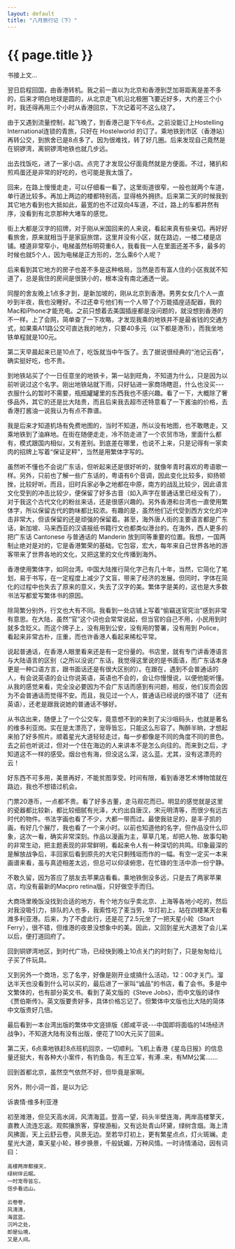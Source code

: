 ```yaml
---
layout: default
title: "八月旅行记（下）"
---
```


# {{ page.title }}

书接上文...

翌日启程回国，由香港转机。我之前一直以为北京和香港到芝加哥距离是差不多的，后来才明白地球是圆的，从北京走飞机沿北极圈飞要近好多，大约差三个小时，我还得再用三个小时从香港回京，下次记着可不这么绕了。

由于又遇到流量控制，起飞晚了，到香港己是下午6点。之前没能订上Hostelling International连锁的青旅，只好在 Hostelworld 的订了。乘地铁到市区（香港站）再转公交，到旅舍已是8点多了。因为很难找，转了好几圈。后来发现自己竟然是在铜锣湾，离铜锣湾地铁也就几步远。

出去找饭吃，进了一家小店。点完了才发现公仔面竟然就是方便面。不过，猪扒和煎鸡蛋还是非常的好吃的，也可能是我太饿了。

回来，在路上慢慢走走，可以仔细看一看了。这里街道很窄，一般也就两个车道，单行道比较多。再加上两边的楼都特别高，显得格外拥挤。后来第二天的时候我到其它地方看到也大抵如此，最宽的也不过双向4车道，不过，路上的车都井然有序，没看到有北京那种大堵车的感觉。

街上大都是汉字的招牌，对于刚从米国回来的人来说，看起来真有些亲切。再好好看旅舍，原来就相当于是家庭旅馆，这里并没有小区，就在路边，一楼二楼是店铺。楼道非常窄小，电梯虽然标明荷重6人，我看我一人在里面还差不多，最多的时候也就5个人，因为电梯是正方形的，怎么乘6个人呢？

后来看到其它地方的房子也差不多是这种格局，当然是否有富人住的小区我就不知道了，总是我住的房间是很狭小的，根本没有南北通透一说。

同屋的舍友晚上1点多才到，是新加坡的，刚从北京到香港。男男女女几个人一直吵到半夜，我也没睡好。不过还幸亏他们有一个人带了个万能插座适配器，我的Mac和iPhone才能充电。之前只想着去美国插座都是没问题的，就没想到香港的不一样。上了会网，简单查了一下攻略，才发现我乘的地铁并不是最省钱的交通方式，如果乘A11路公交可直达我的地方，只要40多元（以下都是港币），而我坐地铁单程就是100元。

第二天早晨起来已是10点了，吃饭就当中午饭了。去了据说很经典的“池记云吞”，确实挺好吃，也不贵。

到地铁站买了个一日任意坐的地铁卡，第一站到旺角，不知道为什么，只是因为以前听说过这个名字。刚出地铁站就下雨，只好钻进一家商场瞎逛，什么也没买---衣服什么的暂时不需要，瓶瓶罐罐里的东西我也不感兴趣。看了一下，大概除了奢侈品外，其它的还是比大陆贵，而且后来我去超市还特意看了一下酱油的价格，去香港打酱油一说我认为有点不靠谱。

我是后来才知道机场有免费地图的，当时不知道，所以没有地图，也不敢瞎走，又乘地铁到了油麻地。在街在随便走走，冷不防走进了一个农贸市场，里面什么都有，模式跟国内相似，又有差别。到底差在哪里，也说不上来，只是记得有一家卖肉的招牌上写着“保证足秤”，当然是用繁体字写的。

虽然听不懂也不会说广东话，但听起来还是很好听的，就像年青时喜欢的粤语歌一样。另外，只前也了解一些广东话的，粤语有6个音调，因此变化比较多，抑扬顿挫，比较好听。而且，旧时兵家必争之地都在中原，南方的战乱比较少，因此语言文化受到的冲击比较少，便保留了好多古音（如入声字在普通话里已经没有了），对于我这个古代文化的粉丝来话，还是很感兴趣的。另外香港和台湾也一直使用繁体字，所以保留古代的韵味都比较浓。有趣的是，虽然他们近代受到西方文化的冲击非常大，但该保留的还是顽强的保留着。甚至，海外唐人街的主要语言都是广东话，新加坡、马来西亚的汉语报纸书籍行文也都类似港台的。在海外，西人更多的把广东话 Cantonese 与普通话的 Manderin 放到同等重要的位置。我想，一国两制止绝对是对的，它是香港繁荣的基础，它包容，宏大，每年来自己世界各地的游客带来了世界各地的文化，又把这里的文化传播到海外。

香港使用繁体字，如同台湾。中国大陆推行简化字己有几十年，当然，它简化了笔划，易于书写，在一定程度上减少了文盲，带来了经济的发展。但同时，字体在简化的过程中也失去了原来的意义，失去了汉字的美。繁体字是美的，这也是大多数书法写都爱写繁体书的原因。

除简繁分别外，行文也大有不同。我看到一处店铺上写着“偷竊送官究治”感到非常有意思。在大陆，虽然“官”这个词也会常常说起，但当官的自己不用，小民用到时就多含贬义。而这个牌子上，没有用到公安，没有用的警署，没有用到 Police，看起来非常古朴，庄重，而也许香港人看起来稀松平常。

说起普通话，在香港人眼里看来还是有一定份量的。书店里，就有专门讲香港语言与大陆语言的区别（之所以没说广东话，我觉得这里说的是书面语，而广东话本身更是一种口语方言，跟书面话还是有很大区别的）。在跟在，遇到不会普通话的人，有会说英语的会让你说英语，英语也不会的，会让你慢慢说，以便他能听懂。从我的感觉来看，完全没必要因为不会广东话而感到有问题，相反，他们反而会因为不会普通话而觉得不安。而且，我见过一个人，普通话已经说的很不错了（还有英语），还老是跟我说她的普通话不够好。

从书店出来，随便上了一个公交车，竟意想不到的来到了尖沙咀码头，也就是著名的维多利亚岗。实在是太漂亮了，宠辱皆忘，只能这么形容了。陶醉半晌，才想起来拍了好多照片。顺着星光大道轻轻走过，每一步都像是不同的角度不同的景色。去之前也听说过，但对一个住在海边的人来讲本不是怎么向往的。而来到之后，才知道这不一样的感受。烟台也有海，但没这么深，这么蓝。尤其，没有这漂亮的云！

好东西不可多用，美景再好，不能贫图享受。时间有限，看到香港艺术博物馆就在路边，我也不想错过机会。

门票20港币，一点都不贵。看了好多古董，走马观花而已。明显的感觉就是这里的瓷器都比较新，都比较细腻有光泽，大约出自唐汉，宋元明清等，而很少有远古时代的物件。书法字画也看了不少，大都一带而过。最使我驻足的，是丰子凯的画，有好几个展厅，我也看了一个来小时。以前也知道他的名字，但作品没什么印象，这次一看，确实非常深刻。作品以漫画为主，草草几笔，却把人物、故事勾勒的非常生动，把主题表现的非常鲜明，看起来令人有一种深切的共鸣。印象最深的是解放战争后，丰回家后看到原先的大宅只剩残垣而作的一幅。有空一定买一本来画谱来看，虽与真迹相差太远，但总可以仰读俯思，在忙碌的生活中添一份宁静。

不敢久留，因为答应了朋友去苹果店看看。乘地铁倒没多远，只是去了两家苹果店，均没有最新的Macpro retina版，只好做空手而归。

大商场里晚饭没找到合适的地方，有个地方似乎卖北京、上海等各地小吃的，然后对我没吸引力，排队的人也多，我索性吃了麦当劳，华灯初上，站在四楼某天台看潍多利亚港。后来，为了不虚此行，还是花了2.5元坐了一把天星小轮（Start Ferry），很不错，但维港的夜景没想象中的美。因此，又回到星光大道发了会儿呆以后，便打道回府了。

回到铜锣湾地区，到时代广场，已经快到晚上10点关门的时刻了，只是匆匆给儿子买了件玩具。

又到另外一个商场，忘了名字，好像是刚开业或搞什么活动，12：00才关门。溜达半天也没看到什么可以买的，最后进了一家叫“诚品”的书店，看了会书。多是中文繁体的，也有部分英文书。看到了英文版的《Steve Jobs》，而中文版的译作《贾伯斯传》。英文版要贵好多，具体价格忘记了。但繁体中文版也比大陆的简体中文版贵好几倍。

最后看到一本台湾出版的繁体中文竖排版《郎咸平说---中国即将面临的14场经济战争》，不知道大陆有没有出版，便花了100大元买了回来。

第二天，6点乘地铁赶8点班机回京，一切顺利。飞机上香港《星岛日报》的信息量还挺大，有各种大小案件，有钓鱼岛，有王立军，有溥..来，有MM公寓……. 

回到首都北京，虽然空气依然不好，但毕竟是家啊。


另外，附小词一首，是以为记:


诉衷情·维多利亚港


初至潍港，但见天高水阔，风清海蓝。登高一望，码头半壁连海，两岸高楼擎天，直教人流连忘返。观熙攘旅客，穿梭游船，又有远处青山环黛，绿树含烟。海上清风拂面，天上云舒云卷，风景无边。至若华灯初上，更有繁星点点，灯火斑斓。走星光大道，乘天星小轮，移步换景，千般妩媚，万种风情。一时诗情涌动，因有词曰：

    高楼两岸都接天，
    绿树伴云眠。
    一时宠辱皆忘，
    信步看远山。

    云卷卷，
    风清清，
    海蓝蓝。
    沉吟之处，
    即是仙境，
    又是人间。
